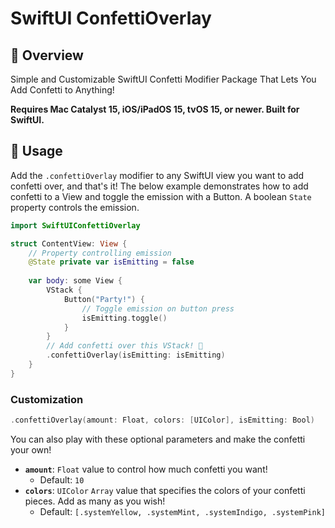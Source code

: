# SwiftUI ConfettiOverlay
## 👀 Overview
Simple and Customizable SwiftUI Confetti Modifier Package That Lets You Add Confetti to Anything!

**Requires Mac Catalyst 15, iOS/iPadOS 15, tvOS 15, or newer. Built for SwiftUI.**
## 🚀 Usage
Add the `.confettiOverlay` modifier to any SwiftUI view you want to add confetti over, and that's it! 
The below example demonstrates how to add confetti to a View and toggle the emission with a Button. A boolean `State` property controls the emission.

```swift
import SwiftUIConfettiOverlay

struct ContentView: View {
    // Property controlling emission
    @State private var isEmitting = false
    
    var body: some View {
        VStack {
            Button("Party!") {
                // Toggle emission on button press
                isEmitting.toggle()
            }
        }
        // Add confetti over this VStack! 🎉
        .confettiOverlay(isEmitting: isEmitting)
    }
}
```
### Customization
```swift
.confettiOverlay(amount: Float, colors: [UIColor], isEmitting: Bool)
```
You can also play with these optional parameters and make the confetti your own!
* **`amount`**: `Float` value to control how much confetti you want!
  * Default: `10`
* **`colors`**: `UIColor` `Array` value that specifies the colors of your confetti pieces. Add as many as you wish! 
  * Default: `[.systemYellow, .systemMint, .systemIndigo, .systemPink]`

